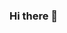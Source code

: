 ### Hi there 👋

<!--
**S553795/S553795** is a ✨ _special_ ✨ repository because its `README.md` (this file) appears on your GitHub profile.

Here are some ideas to get you started:

- 🔭 I’m currently working on java
- 🌱 I’m currently learning web apps
- 👯 I’m looking to collaborate on devolopment of applications
- 🤔 I’m looking for help with java
- 💬 Ask me about life experiences
- 📫 How to reach me: S553795@nwmissouri.edu
- 😄 Pronouns: Him
- ⚡ Fun fact: you cant count hair
-->
